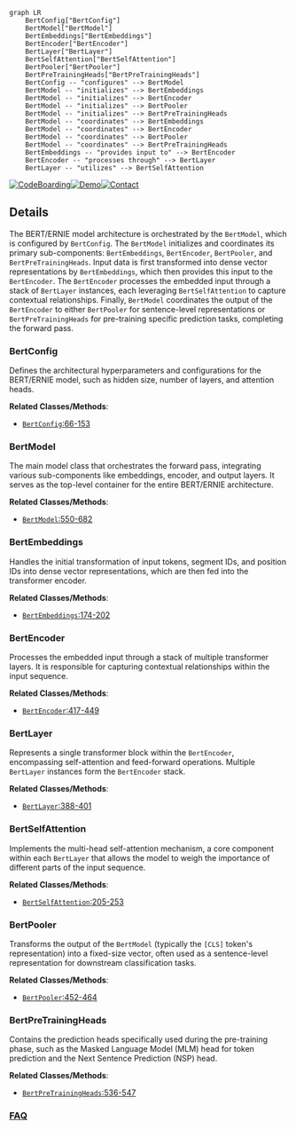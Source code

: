 ```mermaid
graph LR
    BertConfig["BertConfig"]
    BertModel["BertModel"]
    BertEmbeddings["BertEmbeddings"]
    BertEncoder["BertEncoder"]
    BertLayer["BertLayer"]
    BertSelfAttention["BertSelfAttention"]
    BertPooler["BertPooler"]
    BertPreTrainingHeads["BertPreTrainingHeads"]
    BertConfig -- "configures" --> BertModel
    BertModel -- "initializes" --> BertEmbeddings
    BertModel -- "initializes" --> BertEncoder
    BertModel -- "initializes" --> BertPooler
    BertModel -- "initializes" --> BertPreTrainingHeads
    BertModel -- "coordinates" --> BertEmbeddings
    BertModel -- "coordinates" --> BertEncoder
    BertModel -- "coordinates" --> BertPooler
    BertModel -- "coordinates" --> BertPreTrainingHeads
    BertEmbeddings -- "provides input to" --> BertEncoder
    BertEncoder -- "processes through" --> BertLayer
    BertLayer -- "utilizes" --> BertSelfAttention
```

[![CodeBoarding](https://img.shields.io/badge/Generated%20by-CodeBoarding-9cf?style=flat-square)](https://github.com/CodeBoarding/GeneratedOnBoardings)[![Demo](https://img.shields.io/badge/Try%20our-Demo-blue?style=flat-square)](https://www.codeboarding.org/demo)[![Contact](https://img.shields.io/badge/Contact%20us%20-%20contact@codeboarding.org-lightgrey?style=flat-square)](mailto:contact@codeboarding.org)

## Details

The BERT/ERNIE model architecture is orchestrated by the `BertModel`, which is configured by `BertConfig`. The `BertModel` initializes and coordinates its primary sub-components: `BertEmbeddings`, `BertEncoder`, `BertPooler`, and `BertPreTrainingHeads`. Input data is first transformed into dense vector representations by `BertEmbeddings`, which then provides this input to the `BertEncoder`. The `BertEncoder` processes the embedded input through a stack of `BertLayer` instances, each leveraging `BertSelfAttention` to capture contextual relationships. Finally, `BertModel` coordinates the output of the `BertEncoder` to either `BertPooler` for sentence-level representations or `BertPreTrainingHeads` for pre-training specific prediction tasks, completing the forward pass.

### BertConfig
Defines the architectural hyperparameters and configurations for the BERT/ERNIE model, such as hidden size, number of layers, and attention heads.


**Related Classes/Methods**:

- <a href="https://github.com/thunlp/ERNIE/blob/master/code/knowledge_bert/modeling.py#L66-L153" target="_blank" rel="noopener noreferrer">`BertConfig`:66-153</a>


### BertModel
The main model class that orchestrates the forward pass, integrating various sub-components like embeddings, encoder, and output layers. It serves as the top-level container for the entire BERT/ERNIE architecture.


**Related Classes/Methods**:

- <a href="https://github.com/thunlp/ERNIE/blob/master/code/knowledge_bert/modeling.py#L550-L682" target="_blank" rel="noopener noreferrer">`BertModel`:550-682</a>


### BertEmbeddings
Handles the initial transformation of input tokens, segment IDs, and position IDs into dense vector representations, which are then fed into the transformer encoder.


**Related Classes/Methods**:

- <a href="https://github.com/thunlp/ERNIE/blob/master/code/knowledge_bert/modeling.py#L174-L202" target="_blank" rel="noopener noreferrer">`BertEmbeddings`:174-202</a>


### BertEncoder
Processes the embedded input through a stack of multiple transformer layers. It is responsible for capturing contextual relationships within the input sequence.


**Related Classes/Methods**:

- <a href="https://github.com/thunlp/ERNIE/blob/master/code/knowledge_bert/modeling.py#L417-L449" target="_blank" rel="noopener noreferrer">`BertEncoder`:417-449</a>


### BertLayer
Represents a single transformer block within the `BertEncoder`, encompassing self-attention and feed-forward operations. Multiple `BertLayer` instances form the `BertEncoder` stack.


**Related Classes/Methods**:

- <a href="https://github.com/thunlp/ERNIE/blob/master/code/knowledge_bert/modeling.py#L388-L401" target="_blank" rel="noopener noreferrer">`BertLayer`:388-401</a>


### BertSelfAttention
Implements the multi-head self-attention mechanism, a core component within each `BertLayer` that allows the model to weigh the importance of different parts of the input sequence.


**Related Classes/Methods**:

- <a href="https://github.com/thunlp/ERNIE/blob/master/code/knowledge_bert/modeling.py#L205-L253" target="_blank" rel="noopener noreferrer">`BertSelfAttention`:205-253</a>


### BertPooler
Transforms the output of the `BertModel` (typically the `[CLS]` token's representation) into a fixed-size vector, often used as a sentence-level representation for downstream classification tasks.


**Related Classes/Methods**:

- <a href="https://github.com/thunlp/ERNIE/blob/master/code/knowledge_bert/modeling.py#L452-L464" target="_blank" rel="noopener noreferrer">`BertPooler`:452-464</a>


### BertPreTrainingHeads
Contains the prediction heads specifically used during the pre-training phase, such as the Masked Language Model (MLM) head for token prediction and the Next Sentence Prediction (NSP) head.


**Related Classes/Methods**:

- <a href="https://github.com/thunlp/ERNIE/blob/master/code/knowledge_bert/modeling.py#L536-L547" target="_blank" rel="noopener noreferrer">`BertPreTrainingHeads`:536-547</a>




### [FAQ](https://github.com/CodeBoarding/GeneratedOnBoardings/tree/main?tab=readme-ov-file#faq)
